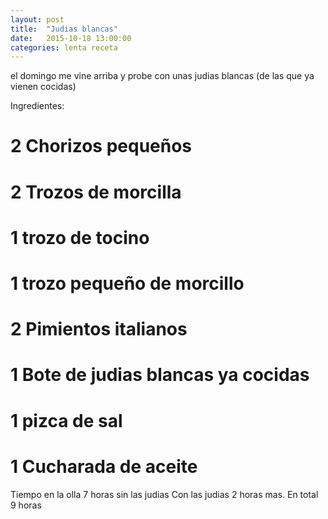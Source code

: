 ```yaml
---
layout: post
title:  "Judias blancas"
date:   2015-10-18 13:00:00
categories: lenta receta
---
```


el domingo me vine arriba y probe con unas judias blancas (de las que ya vienen cocidas)


Ingredientes:


# 2 Chorizos pequeños
# 2 Trozos de morcilla
# 1 trozo de tocino
# 1 trozo pequeño de morcillo
# 2 Pimientos italianos
# 1 Bote de judias blancas ya cocidas
# 1 pizca de sal
# 1 Cucharada de aceite

Tiempo en la olla 7 horas sin las judias
Con las judias 2 horas mas.
En total 9 horas

[amazon_olla]:      http://www.amazon.es/gp/product/B00BFA6CTW?psc=1&redirect=true&ref_=oh_aui_detailpage_o00_s00
[amazon_temportizador]:   http://www.amazon.es/gp/product/B000KJR5S6?psc=1&redirect=true&ref_=oh_aui_detailpage_o00_s00

